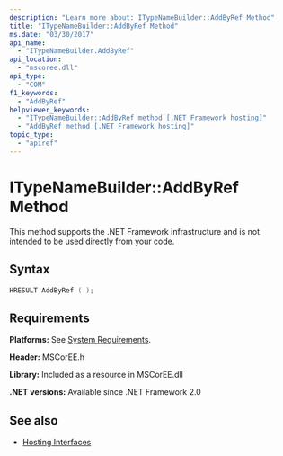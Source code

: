 ```yaml
---
description: "Learn more about: ITypeNameBuilder::AddByRef Method"
title: "ITypeNameBuilder::AddByRef Method"
ms.date: "03/30/2017"
api_name:
  - "ITypeNameBuilder.AddByRef"
api_location:
  - "mscoree.dll"
api_type:
  - "COM"
f1_keywords:
  - "AddByRef"
helpviewer_keywords:
  - "ITypeNameBuilder::AddByRef method [.NET Framework hosting]"
  - "AddByRef method [.NET Framework hosting]"
topic_type:
  - "apiref"
---
```


# ITypeNameBuilder::AddByRef Method

This method supports the .NET Framework infrastructure and is not intended to be used directly from your code.

## Syntax

```cpp
HRESULT AddByRef ( );
```

## Requirements

**Platforms:** See [System Requirements](../../../framework/get-started/system-requirements.md).

**Header:** MSCorEE.h

**Library:** Included as a resource in MSCorEE.dll

**.NET versions:** Available since .NET Framework 2.0

## See also

- [Hosting Interfaces](hosting-interfaces.md)
